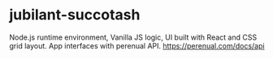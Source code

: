# jubilant-succotash
Node.js runtime environment, Vanilla JS logic, UI built with React and CSS grid layout. App  interfaces with perenual API. 
https://perenual.com/docs/api
